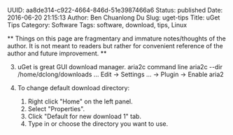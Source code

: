 UUID: aa8de314-c922-4664-846d-51e3987466a6
Status: published
Date: 2016-06-20 21:15:13
Author: Ben Chuanlong Du
Slug: uget-tips
Title: uGet Tips
Category: Software
Tags: software, download, tips, Linux

**
Things on this page are
fragmentary and immature notes/thoughts of the author.
It is not meant to readers
but rather for convenient reference of the author and future improvement.
**


3. uGet is great GUI download manager.
aria2c command line
aria2c --dir /home/dclong/downloads ...
Edit -> Settings ... -> Plugin -> Enable aria2

4. To change default download directory:
    1. Right click "Home" on the left panel.
    2. Select "Properties".
    3. Click "Default for new download 1" tab.
    4. Type in or choose the directory you want to use.
